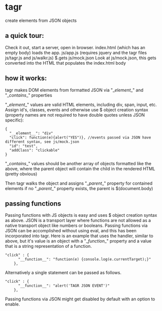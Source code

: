 tagr
====

create elements from JSON objects

a quick tour:
-------------

Check it out, start a server, open in browser. index.html (which has an empty body) loads the app.
js/app.js (requires jquery and the tagr files js/tagr.js and js/walkr.js) $.gets js/mock.json
Look at js/mock.json, this gets converted into the HTML that populates the index.html body

how it works:
-------------

tagr makes DOM elements from formatted JSON via "\__element__" and "\__contains__" properties

"\__element__" values are valid HTML elements, including div, span, input, etc.
Assign id's, classes, events and otherwise use $ object creation syntax
(property names are not required to have double quotes unless JSON specific):

```
{
  "__element__": "div"
  "click": function(e){alert("YES")}, //events passed via JSON have different syntax, see js/mock.json
  "id": "test",
  "addClass": "clickable"
}
```

"\__contains__" values should be another array of objects formatted like the above, where
the parent object will contain the child in the rendered HTML (pretty obvious)


Then tagr walks the object and assigns "\__parent__" property for contained elements
if no "\__parent__" property exists, the parent is $(document.body)

passing functions
-----------------

Passing functions with JS objects is easy and uses $ object creation syntax as above.
JSON is a transport layer where functions are not allowed as a native transport object like numbers or booleans.
Passing functions via JSON can be accomplished without using eval, and this has been incorporated into tagr.
Here is an example that uses the handler, similar to above, but it's value is an object with a
"\__function__" property and a value that is a string representation of a function.

```
"click" : {
      "__function__": "function(e) {console.log(e.currentTarget);}"
    },
```

Alternatively a single statement can be passed as follows.
```
"click" : {
      "__function__": "alert('TAGR JSON EVENT')"
    },
```

Passing functions via JSON might get disabled by default with an option to enable.